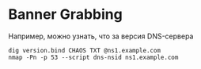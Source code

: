 # Banner Grabbing

Например, можно узнать, что за версия DNS-сервера

```
dig version.bind CHAOS TXT @ns1.example.com
nmap -Pn -p 53 --script dns-nsid ns1.example.com
```

